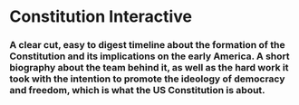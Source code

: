 # Constitution Interactive
### A clear cut, easy to digest timeline about the formation of the Constitution and its implications on the early America. A short biography about the team behind it, as well as the hard work it took with the intention to promote the ideology of democracy and freedom, which is what the US Constitution is about.
